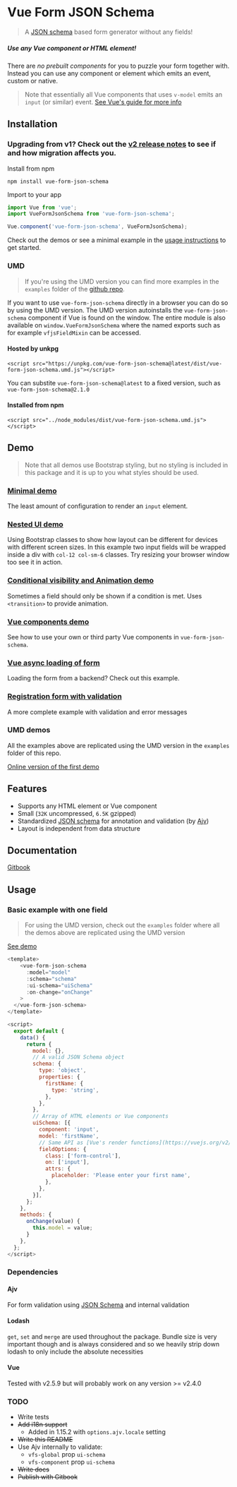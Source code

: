 # Vue Form JSON Schema

> A [JSON schema](json-schema.org) based form generator without any fields!

##### Use any Vue component or HTML element!

There are *no prebuilt components* for you to puzzle your form together with. Instead you can use any component or element which emits an event, custom or native.

> Note that essentially all Vue components that uses `v-model` emits an `input` (or similar) event. [See Vue's guide for more info](https://vuejs.org/v2/guide/components.html#Form-Input-Components-using-Custom-Events)

## Installation

### Upgrading from v1? Check out the [v2 release notes](https://github.com/jarvelov/vue-form-json-schema/releases/tag/v2.0.0) to see if and how migration affects you.

Install from npm

`npm install vue-form-json-schema`

Import to your app

```js
import Vue from 'vue';
import VueFormJsonSchema from 'vue-form-json-schema';

Vue.component('vue-form-json-schema', VueFormJsonSchema);
```

Check out the demos or see a minimal example in the [usage instructions](#usage) to get started.

### UMD

> If you're using the UMD version you can find more examples in the `examples` folder of the [github repo](https://github.com/jarvelov/vue-form-json-schema/tree/master/examples).

If you want to use `vue-form-json-schema` directly in a browser you can do so by using the UMD version. The UMD version autoinstalls the `vue-form-json-schema` component if Vue is found on the window. The entire module is also available on `window.VueFormJsonSchema` where the named exports such as for example `vfjsFieldMixin` can be accessed.

#### Hosted by unkpg

`<script src="https://unpkg.com/vue-form-json-schema@latest/dist/vue-form-json-schema.umd.js"></script>`

You can substite `vue-form-json-schema@latest` to a fixed version, such as `vue-form-json-schema@2.1.0`

#### Installed from npm

`<script src="../node_modules/dist/vue-form-json-schema.umd.js"></script>`

## Demo

> Note that all demos use Bootstrap styling, but no styling is included in this package and it is up to you what styles should be used.

### [Minimal demo](https://py6611pr9m.codesandbox.io)

The least amount of configuration to render an `input` element.

### [Nested UI demo](https://882w4v374l.codesandbox.io)

Using Bootstrap classes to show how layout can be different for devices with different screen sizes.
In this example two input fields will be wrapped inside a div with `col-12 col-sm-6` classes.
Try resizing your browser window too see it in action.

### [Conditional visibility and Animation demo](https://k0q8wk946o.codesandbox.io/)

Sometimes a field should only be shown if a condition is met. Uses `<transition>` to provide animation.

### [Vue components demo](https://wnwk5mv5jl.codesandbox.io)

See how to use your own or third party Vue components in `vue-form-json-schema`.

### [Vue async loading of form](https://2p51q8q14y.codesandbox.io)

Loading the form from a backend? Check out this example.

### [Registration form with validation](https://4rykx7jj19.codesandbox.io)

A more complete example with validation and error messages

### UMD demos

All the examples above are replicated using the UMD version in the `examples` folder of this repo.

[Online version of the first demo](https://jsfiddle.net/jarvelov/2y8pcke0/)

## Features

* Supports any HTML element or Vue component
* Small (`32K` uncompressed, `6.5K` gzipped)
* Standardized [JSON schema](json-schema.org) for annotation and validation (by [Ajv](https://github.com/epoberezkin/ajv))
* Layout is independent from data structure

## Documentation

[Gitbook](https://jarvelov.gitbook.io/vue-form-json-schema/)

## Usage

### Basic example with one field

>For using the UMD version, check out the `examples` folder where all the demos above are replicated using the UMD version

[See demo](https://codesandbox.io/s/py6611pr9m)

```js
<template>
    <vue-form-json-schema
      :model="model"
      :schema="schema"
      :ui-schema="uiSchema"
      :on-change="onChange"
    >
  </vue-form-json-schema>
</template>

<script>
  export default {
    data() {
      return {
        model: {},
        // A valid JSON Schema object
        schema: {
          type: 'object',
          properties: {
            firstName: {
              type: 'string',
            },
          },
        },
        // Array of HTML elements or Vue components
        uiSchema: [{
          component: 'input',
          model: 'firstName',
          // Same API as [Vue's render functions](https://vuejs.org/v2/guide/render-function.html#The-Data-Object-In-Depth)
          fieldOptions: {
            class: ['form-control'],
            on: ['input'],
            attrs: {
              placeholder: 'Please enter your first name',
            },
          },
        }],
      };
    },
    methods: {
      onChange(value) {
        this.model = value;
      }
    },
  };
</script>
```

### Dependencies

#### Ajv
For form validation using [JSON Schema](http://json-schema.org/) and internal validation

#### Lodash
`get`, `set` and `merge` are used throughout the package.
Bundle size is very important though and is always considered and so we heavily strip down lodash to only include the absolute necessities

#### Vue

Tested with v2.5.9 but will probably work on any version >= v2.4.0

### TODO

* Write tests
* ~~Add i18n support~~
  * Added in 1.15.2 with `options.ajv.locale` setting
* ~~Write this README~~
* Use Ajv internally to validate:
  * `vfs-global` prop `ui-schema`
  * `vfs-component` prop `ui-schema`
* ~~Write docs~~
* ~~Publish with Gitbook~~
